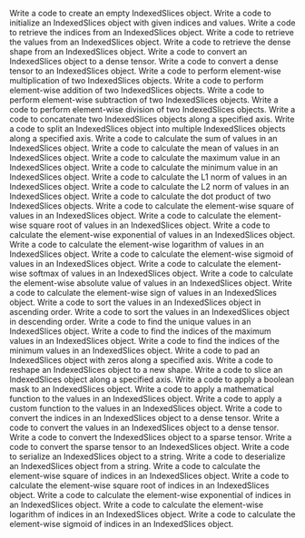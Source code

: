 Write a code to create an empty IndexedSlices object.
Write a code to initialize an IndexedSlices object with given indices and values.
Write a code to retrieve the indices from an IndexedSlices object.
Write a code to retrieve the values from an IndexedSlices object.
Write a code to retrieve the dense shape from an IndexedSlices object.
Write a code to convert an IndexedSlices object to a dense tensor.
Write a code to convert a dense tensor to an IndexedSlices object.
Write a code to perform element-wise multiplication of two IndexedSlices objects.
Write a code to perform element-wise addition of two IndexedSlices objects.
Write a code to perform element-wise subtraction of two IndexedSlices objects.
Write a code to perform element-wise division of two IndexedSlices objects.
Write a code to concatenate two IndexedSlices objects along a specified axis.
Write a code to split an IndexedSlices object into multiple IndexedSlices objects along a specified axis.
Write a code to calculate the sum of values in an IndexedSlices object.
Write a code to calculate the mean of values in an IndexedSlices object.
Write a code to calculate the maximum value in an IndexedSlices object.
Write a code to calculate the minimum value in an IndexedSlices object.
Write a code to calculate the L1 norm of values in an IndexedSlices object.
Write a code to calculate the L2 norm of values in an IndexedSlices object.
Write a code to calculate the dot product of two IndexedSlices objects.
Write a code to calculate the element-wise square of values in an IndexedSlices object.
Write a code to calculate the element-wise square root of values in an IndexedSlices object.
Write a code to calculate the element-wise exponential of values in an IndexedSlices object.
Write a code to calculate the element-wise logarithm of values in an IndexedSlices object.
Write a code to calculate the element-wise sigmoid of values in an IndexedSlices object.
Write a code to calculate the element-wise softmax of values in an IndexedSlices object.
Write a code to calculate the element-wise absolute value of values in an IndexedSlices object.
Write a code to calculate the element-wise sign of values in an IndexedSlices object.
Write a code to sort the values in an IndexedSlices object in ascending order.
Write a code to sort the values in an IndexedSlices object in descending order.
Write a code to find the unique values in an IndexedSlices object.
Write a code to find the indices of the maximum values in an IndexedSlices object.
Write a code to find the indices of the minimum values in an IndexedSlices object.
Write a code to pad an IndexedSlices object with zeros along a specified axis.
Write a code to reshape an IndexedSlices object to a new shape.
Write a code to slice an IndexedSlices object along a specified axis.
Write a code to apply a boolean mask to an IndexedSlices object.
Write a code to apply a mathematical function to the values in an IndexedSlices object.
Write a code to apply a custom function to the values in an IndexedSlices object.
Write a code to convert the indices in an IndexedSlices object to a dense tensor.
Write a code to convert the values in an IndexedSlices object to a dense tensor.
Write a code to convert the IndexedSlices object to a sparse tensor.
Write a code to convert the sparse tensor to an IndexedSlices object.
Write a code to serialize an IndexedSlices object to a string.
Write a code to deserialize an IndexedSlices object from a string.
Write a code to calculate the element-wise square of indices in an IndexedSlices object.
Write a code to calculate the element-wise square root of indices in an IndexedSlices object.
Write a code to calculate the element-wise exponential of indices in an IndexedSlices object.
Write a code to calculate the element-wise logarithm of indices in an IndexedSlices object.
Write a code to calculate the element-wise sigmoid of indices in an IndexedSlices object.